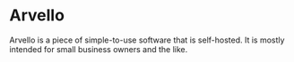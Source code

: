 # Arvello
Arvello is a piece of simple-to-use software that is self-hosted. It is mostly intended for small business owners and the like.

